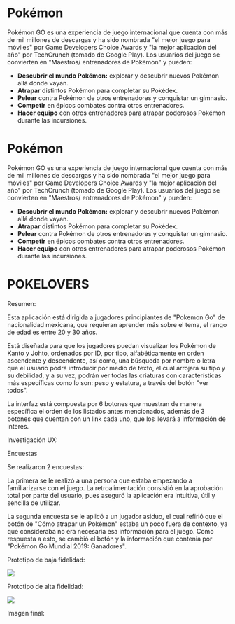 # Pokémon

Pokémon GO es una experiencia de juego internacional que cuenta con más de mil
millones de descargas y ha sido nombrada "el mejor juego para móviles" por
Game Developers Choice Awards y "la mejor aplicación del año" por TechCrunch
(tomado de Google Play). Los usuarios del juego se convierten en "Maestros/
entrenadores de Pokémon" y pueden:

- **Descubrir el mundo Pokémon:** explorar y descubrir nuevos Pokémon allá
  donde vayan.
- **Atrapar** distintos Pokémon para completar su Pokédex.
- **Pelear** contra Pokémon de otros entrenadores y conquistar un gimnasio.
- **Competir** en épicos combates contra otros entrenadores.
- **Hacer equipo** con otros entrenadores para atrapar poderosos Pokémon
  durante las incursiones.

# Pokémon

Pokémon GO es una experiencia de juego internacional que cuenta con más de mil
millones de descargas y ha sido nombrada "el mejor juego para móviles" por
Game Developers Choice Awards y "la mejor aplicación del año" por TechCrunch
(tomado de Google Play). Los usuarios del juego se convierten en "Maestros/
entrenadores de Pokémon" y pueden:

- **Descubrir el mundo Pokémon:** explorar y descubrir nuevos Pokémon allá
  donde vayan.
- **Atrapar** distintos Pokémon para completar su Pokédex.
- **Pelear** contra Pokémon de otros entrenadores y conquistar un gimnasio.
- **Competir** en épicos combates contra otros entrenadores.
- **Hacer equipo** con otros entrenadores para atrapar poderosos Pokémon
  durante las incursiones.

# POKELOVERS

Resumen:

Esta aplicación está dirigida a jugadores principiantes de "Pokemon Go" de nacionalidad mexicana, que requieran aprender más sobre el tema, el rango de edad es entre 20 y 30 años.

Está diseñada para que los jugadores puedan visualizar los Pokémon de Kanto y Johto, ordenados por ID, por tipo, alfabéticamente en orden ascendente y descendente, así como, una búsqueda por nombre o letra que el usuario podrá introducir por medio de texto, el cual arrojará su tipo y su debilidad, y a su vez, podrán ver todas las criaturas con características más específicas como lo son: peso y estatura, a través del botón "ver todos".

La interfaz está compuesta por 6 botones que muestran de manera específica el orden de los listados antes mencionados, además de 3 botones que cuentan con un link cada uno, que los llevará a información de interés.


Investigación UX:

Encuestas

Se realizaron 2 encuestas: 

La primera se le realizó a una persona que estaba empezando a familiarizarse con el juego. La retroalimentación consistió en la aprobación total por parte del usuario, pues aseguró la aplicación era intuitiva, útil y sencilla de utilizar.

La segunda encuesta se le aplicó a un jugador asiduo, el cual refirió que el botón de "Cómo atrapar un Pokémon" estaba un poco fuera de contexto, ya que consideraba no era necesaria esa información para el juego. Como respuesta a esto, se cambió el botón y la información que contenía por "Pokémon Go Mundial 2019: Ganadores".

Prototipo de baja fidelidad:

![](./src/img/prototipoBajaFidelidad.jpg)

Prototipo de alta fidelidad:

![](./src/img/prototipoAltaFidelidad.png)

Imagen final:
